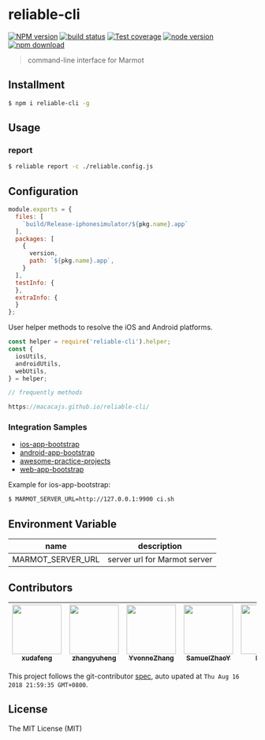 # reliable-cli

[![NPM version][npm-image]][npm-url]
[![build status][travis-image]][travis-url]
[![Test coverage][codecov-image]][codecov-url]
[![node version][node-image]][node-url]
[![npm download][download-image]][download-url]

[npm-image]: https://img.shields.io/npm/v/reliable-cli.svg?style=flat-square
[npm-url]: https://npmjs.org/package/reliable-cli
[travis-image]: https://img.shields.io/travis/macacajs/reliable-cli.svg?style=flat-square&logo=travis
[travis-url]: https://travis-ci.org/macacajs/reliable-cli
[codecov-image]: https://img.shields.io/codecov/c/github/macacajs/reliable-cli.svg?style=flat-square
[codecov-url]: https://codecov.io/gh/macacajs/reliable-cli
[node-image]: https://img.shields.io/badge/node.js-%3E=_8-green.svg?style=flat-square
[node-url]: http://nodejs.org/download/
[download-image]: https://img.shields.io/npm/dm/reliable-cli.svg?style=flat-square
[download-url]: https://npmjs.org/package/reliable-cli

> command-line interface for Marmot

## Installment

```bash
$ npm i reliable-cli -g
```

## Usage

### report

```bash
$ reliable report -c ./reliable.config.js
```

## Configuration

```javascript
module.exports = {
  files: [
    `build/Release-iphonesimulator/${pkg.name}.app`
  ],
  packages: [
    {
      version,
      path: `${pkg.name}.app`,
    }
  ],
  testInfo: {
  },
  extraInfo: {
  }
};
```

User helper methods to resolve the iOS and Android platforms.

```javascript
const helper = require('reliable-cli').helper;
const {
  iosUtils,
  androidUtils,
  webUtils,
} = helper;

// frequently methods

https://macacajs.github.io/reliable-cli/

```

### Integration Samples

- [ios-app-bootstrap](//github.com/app-bootstrap/ios-app-bootstrap)
- [android-app-bootstrap](//github.com/app-bootstrap/android-app-bootstrap)
- [awesome-practice-projects](//github.com/app-bootstrap/awesome-practice-projects)
- [web-app-bootstrap](//github.com/app-bootstrap/web-app-bootstrap)

Example for ios-app-bootstrap:

```bash
$ MARMOT_SERVER_URL=http://127.0.0.1:9900 ci.sh
```

## Environment Variable

| name              | description                  |
| ----------------- | ---------------------------- |
| MARMOT_SERVER_URL | server url for Marmot server |

<!-- GITCONTRIBUTOR_START -->

## Contributors

|[<img src="https://avatars1.githubusercontent.com/u/1011681?v=4" width="100px;"/><br/><sub><b>xudafeng</b></sub>](https://github.com/xudafeng)<br/>|[<img src="https://avatars1.githubusercontent.com/u/2139038?v=4" width="100px;"/><br/><sub><b>zhangyuheng</b></sub>](https://github.com/zhangyuheng)<br/>|[<img src="https://avatars2.githubusercontent.com/u/4408102?v=4" width="100px;"/><br/><sub><b>YvonneZhang</b></sub>](https://github.com/YvonneZhang)<br/>|[<img src="https://avatars0.githubusercontent.com/u/8198256?v=4" width="100px;"/><br/><sub><b>SamuelZhaoY</b></sub>](https://github.com/SamuelZhaoY)<br/>|[<img src="https://avatars3.githubusercontent.com/u/1818483?v=4" width="100px;"/><br/><sub><b>ltianqi</b></sub>](https://github.com/ltianqi)<br/>
| :---: | :---: | :---: | :---: | :---: |


This project follows the git-contributor [spec](https://github.com/xudafeng/git-contributor), auto upated at `Thu Aug 16 2018 21:59:35 GMT+0800`.

<!-- GITCONTRIBUTOR_END -->

## License

The MIT License (MIT)

